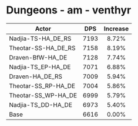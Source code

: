 # Dungeons - am - venthyr
| Actor | DPS | Increase |
|---|:---:|:---:|
|Nadjia-TS-HA_DE_RS|7193|8.72%|
|Theotar-SS-HA_DE_RS|7158|8.19%|
|Draven-BfW-HA_DE|7128|7.74%|
|Nadjia-TS_EP-HA_DE|7071|6.88%|
|Draven-HA_DE_RS|7009|5.94%|
|Theotar-SS_RP-HA_DE|7004|5.86%|
|Theotar-SS_WP-HA_DE|6999|5.79%|
|Nadjia-TS_DD-HA_DE|6973|5.40%|
|Base|6616|0.00%|
